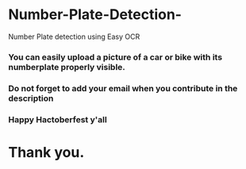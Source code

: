 # Number-Plate-Detection-
Number Plate detection using Easy OCR


### You can easily upload a picture of a car or bike with its numberplate properly visible.

### Do not forget to add your email when you contribute in the description

### Happy Hactoberfest y'all

# Thank you.
